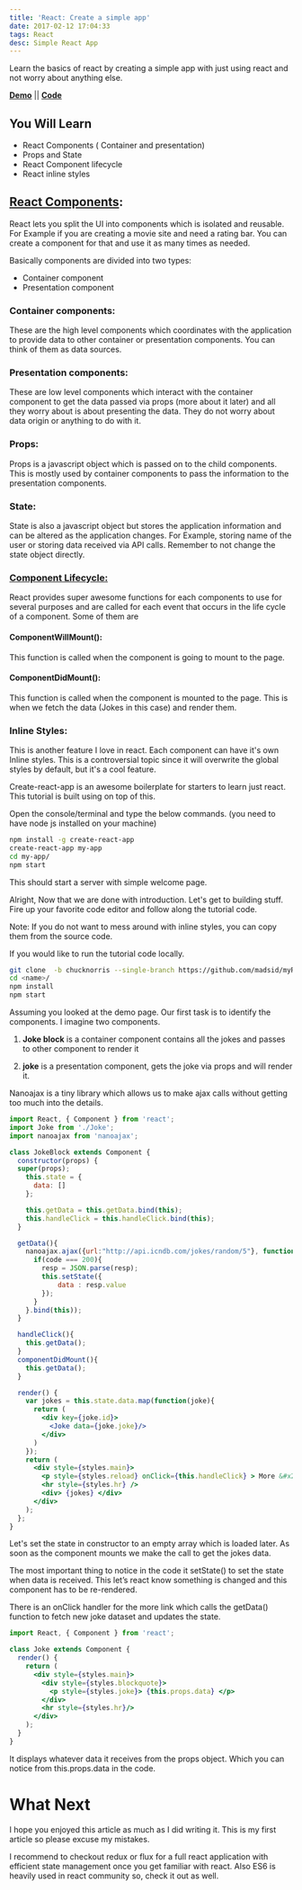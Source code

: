 ```yaml
---
title: 'React: Create a simple app'
date: 2017-02-12 17:04:33
tags: React 
desc: Simple React App
---
```


Learn the basics of react by creating a simple app with just using react and not worry about anything else.

**[Demo](https://github.com/madsid/myReact/tree/chucknorris)**  || **[Code](https://github.com/madsid/myReact/tree/chucknorris)** 

## You Will Learn
- React Components ( Container and presentation)
- Props and State
- React Component lifecycle
- React inline styles

## [React Components](https://facebook.github.io/react/docs/components-and-props.html): 

React lets you split the UI into components which is isolated and reusable. For Example if you are creating a movie site and need a rating bar. You can create a component for that and use it as many times as needed.  

Basically components are divided into two types:  
- Container component 
- Presentation component  

### __Container components:__ 
These are the high level components which coordinates with the  application to provide data to other container or presentation components. You can think of them as data sources.  

### __Presentation components:__ 
These are low level components which interact with the container component to get the data passed via props (more about it later) and all they worry about is about presenting the data. They do not worry about data origin or anything to do with it.  

### **Props:** 
Props is a javascript object which is passed on to the child components. This is mostly used by container components to pass the information to the presentation components.  

### **State:** 
State is also a javascript object but stores the application information and can be altered as the application changes. For Example, storing name of the user or storing data received via API calls. Remember to not change the state object directly.   

### **[Component Lifecycle:](https://facebook.github.io/react/docs/react-component.html)**
React provides super awesome functions for each components to use for several purposes and are called for each event that occurs in the life cycle of a component. Some of them are  

#### **ComponentWillMount():** 
This function is called when the component is going to mount to the page.  

#### **ComponentDidMount():**
This function is called when the component is mounted to the page. This is when we fetch the data (Jokes in this case) and render them.  

### **Inline Styles:** 
This is another feature I love in react. Each component can have it's own Inline styles. This is a controversial topic since it will overwrite the global styles by default, but it's a cool feature.  

Create-react-app is an awesome boilerplate for starters to learn just react. This tutorial is built using on top of this.   

Open the console/terminal and type the below commands. (you need to have node js installed on your machine)  

```bash
npm install -g create-react-app 
create-react-app my-app 
cd my-app/ 
npm start 
```

This should start a server with simple welcome page.  

Alright, Now that we are done with introduction. Let's get to building stuff. Fire up your favorite code editor and follow along the tutorial code.   

Note: If you do not want to mess around with inline styles, you can copy them from the source code.  

If you would like to run the tutorial code locally. 

```bash 
git clone  -b chucknorris --single-branch https://github.com/madsid/myReact.git <name> 
cd <name>/ 
npm install  
npm start  
```

Assuming you looked at the demo page. Our first task is to identify the components. I imagine two components.  

1. **Joke block** is a container component contains all the jokes and passes to other component to render it  

2. **joke** is a presentation component, gets the joke via props and will render it. 

Nanoajax is a tiny library which allows us to make ajax calls without getting too much into the details.  

```jsx
import React, { Component } from 'react';
import Joke from './Joke';
import nanoajax from 'nanoajax';

class JokeBlock extends Component {
  constructor(props) {
  super(props);
    this.state = {
      data: []
    };

    this.getData = this.getData.bind(this);
    this.handleClick = this.handleClick.bind(this);
  }

  getData(){
    nanoajax.ajax({url:"http://api.icndb.com/jokes/random/5"}, function(code, resp){
      if(code === 200){
        resp = JSON.parse(resp);
        this.setState({
            data : resp.value
        });
      }
    }.bind(this));
  }

  handleClick(){
    this.getData();
  }
  componentDidMount(){
    this.getData();
  }

  render() {
    var jokes = this.state.data.map(function(joke){
      return (
        <div key={joke.id}>
          <Joke data={joke.joke}/>
        </div>
      )
    });
    return (
      <div style={styles.main}>
        <p style={styles.reload} onClick={this.handleClick} > More &#x21bb;</p>
        <hr style={styles.hr} />
        <div> {jokes} </div> 
      </div>
    );
  };
}
```


Let's set the state in constructor to an empty array which is loaded later. As soon as the component mounts we make the call to get the jokes data.  

The most important thing to notice in the code it setState() to set the state when data is received. This let’s react know something is changed and this component has to be re-rendered.  

There is an onClick handler for the more link which calls the getData() function to fetch new joke dataset and updates the state.  

```jsx
import React, { Component } from 'react';

class Joke extends Component {
  render() {
    return (
      <div style={styles.main}>
        <div style={styles.blockquote}> 
          <p style={styles.joke}> {this.props.data} </p>
        </div>
        <hr style={styles.hr}/>
      </div>
    );
  }
}
```
It displays whatever data it receives from the props object. Which you can notice from this.props.data in the code.  

# What Next  

I hope you enjoyed this article as much as I did writing it. This is my first article so please excuse my mistakes.  

I recommend to checkout redux or flux for a full react application with efficient state management once you get familiar with react. Also ES6 is heavily used in react community so, check it out as well. 